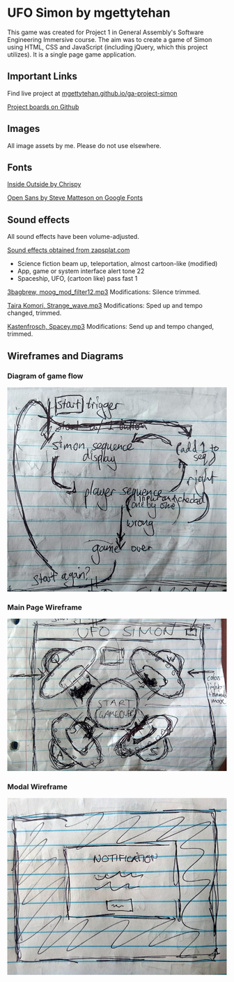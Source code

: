 # UFO Simon by mgettytehan

This game was created for Project 1 in General Assembly's Software Engineering Immersive course. The aim was to create a game of Simon using HTML, CSS and JavaScript (including jQuery, which this project utilizes). It is a single page game application.

## Important Links

Find live project at [mgettytehan.github.io/ga-project-simon](https://mgettytehan.github.io/ga-project-simon/)

[Project boards on Github](https://github.com/mgettytehan/ga-project-simon/projects/1)

## Images

All image assets by me. Please do not use elsewhere.

## Fonts

[Inside Outside by Chrispy](https://www.dafont.com/insideoutside.font)

[Open Sans by Steve Matteson on Google Fonts](https://fonts.google.com/specimen/Open+Sans)

## Sound effects

All sound effects have been volume-adjusted.

[Sound effects obtained from zapsplat.com](https://www.zapsplat.com)
+ Science fiction beam up, teleportation, almost cartoon-like (modified)
+ App, game or system interface alert tone 22
+ Spaceship, UFO, (cartoon like) pass fast 1

[3bagbrew, moog_mod_filter12.mp3](https://freesound.org/people/3bagbrew/sounds/95574/)
Modifications: Silence trimmed.

[Taira Komori, Strange_wave.mp3](https://freesound.org/people/Taira%20Komori/sounds/214040/)
Modifications: Sped up and tempo changed, trimmed.

[Kastenfrosch, Spacey.mp3](https://freesound.org/people/Kastenfrosch/sounds/162469/)
Modifications: Send up and tempo changed, trimmed.

## Wireframes and Diagrams

### Diagram of game flow
![diagram of game flow](https://github.com/mgettytehan/ga-project-simon/blob/master/wireframes/game_flow.JPG)

### Main Page Wireframe
![wireframe of main page](https://github.com/mgettytehan/ga-project-simon/blob/master/wireframes/wireframe_main.JPG)

### Modal Wireframe

![wireframe of modal](https://github.com/mgettytehan/ga-project-simon/blob/master/wireframes/wireframe_modal.JPG)